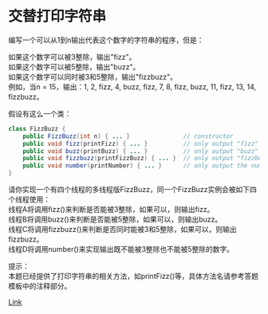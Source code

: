 <h1>交替打印字符串</h1>

编写一个可以从1到n输出代表这个数字的字符串的程序，但是：</br>

如果这个数字可以被3整除，输出"fizz"。</br>
如果这个数字可以被5整除，输出"buzz"。</br>
如果这个数字可以同时被3和5整除，输出"fizzbuzz"。</br>
例如，当n = 15，输出：1, 2, fizz, 4, buzz, fizz, 7, 8, fizz, buzz, 11, fizz, 13, 14, fizzbuzz。

假设有这么一个类：
```java
class FizzBuzz {
    public FizzBuzz(int n) { ... }               // constructor
    public void fizz(printFizz) { ... }          // only output "fizz"
    public void buzz(printBuzz) { ... }          // only output "buzz"
    public void fizzbuzz(printFizzBuzz) { ... }  // only output "fizzbuzz"
    public void number(printNumber) { ... }      // only output the numbers
}
```
请你实现一个有四个线程的多线程版FizzBuzz，同一个FizzBuzz实例会被如下四个线程使用：</br>
线程A将调用fizz()来判断是否能被3整除，如果可以，则输出fizz。</br>
线程B将调用buzz()来判断是否能被5整除，如果可以，则输出buzz。</br>
线程C将调用fizzbuzz()来判断是否同时能被3和5整除，如果可以，则输出fizzbuzz。</br>
线程D将调用number()来实现输出既不能被3整除也不能被5整除的数字。</br>

提示：</br>
本题已经提供了打印字符串的相关方法，如printFizz()等，具体方法名请参考答题模板中的注释部分。</br>

[Link](https://leetcode-cn.com/problems/fizz-buzz-multithreaded)